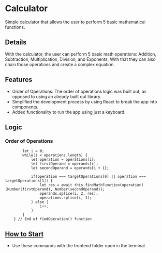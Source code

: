 # Calculator
Simple calculator that allows the user to perform 5 basic mathematical functions.

## Details
With the calculator, the user can perform 5 basic math operations: Addition, Subtraction, Multiplication, Division, and Exponents. With that they can also chain those operations and create a complex equation.

## Features
* Order of Operations: The order of operations logic was built out, as opposed to using an already built out library.
* Simplified the development process by using React to break the app into components.
* Added functionality to run the app using just a keyboard.

## Logic
### Order of Operations 
```findOperation = async (targetOperations, operations, operands) => {
        let i = 0;
        while(i < operations.length) {
            let operation = operations[i];
            let firstOperand = operands[i];
            let secondOperand = operands[i + 1];

            if(operation === targetOperations[0] || operation === targetOperations[1]) {
                let res = await this.findMathFunction(operation)(Number(firstOperand), Number(secondOperand));
                operands.splice(i, 2, res);
                operations.splice(i, 1);
            } else {
                i++;
            }
        }
    } // End of findOperation() function 
```

## [How to Start](https://github.com/IsaiahCollazo99/Calculator/blob/master/calculator/README.md)
* Use these commands with the frontend folder open in the terminal
